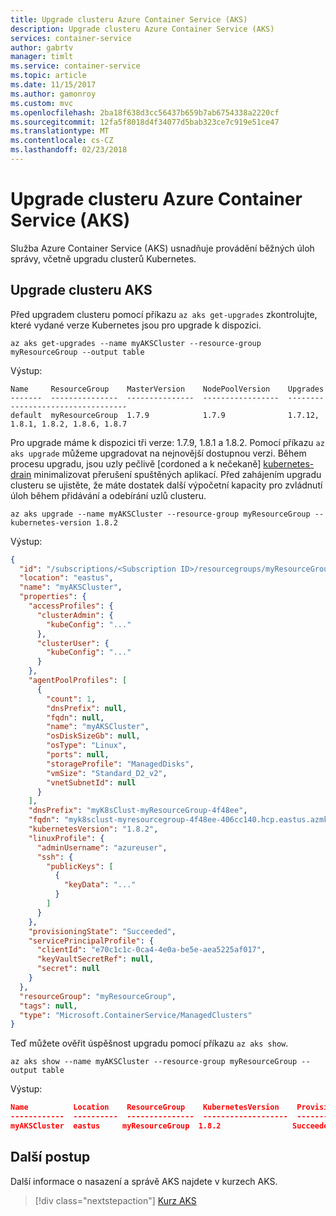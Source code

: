 ```yaml
---
title: Upgrade clusteru Azure Container Service (AKS)
description: Upgrade clusteru Azure Container Service (AKS)
services: container-service
author: gabrtv
manager: timlt
ms.service: container-service
ms.topic: article
ms.date: 11/15/2017
ms.author: gamonroy
ms.custom: mvc
ms.openlocfilehash: 2ba18f638d3cc56437b659b7ab6754338a2220cf
ms.sourcegitcommit: 12fa5f8018d4f34077d5bab323ce7c919e51ce47
ms.translationtype: MT
ms.contentlocale: cs-CZ
ms.lasthandoff: 02/23/2018
---
```

# <a name="upgrade-an-azure-container-service-aks-cluster"></a>Upgrade clusteru Azure Container Service (AKS)

Služba Azure Container Service (AKS) usnadňuje provádění běžných úloh správy, včetně upgradu clusterů Kubernetes.

## <a name="upgrade-an-aks-cluster"></a>Upgrade clusteru AKS

Před upgradem clusteru pomocí příkazu `az aks get-upgrades` zkontrolujte, které vydané verze Kubernetes jsou pro upgrade k dispozici.

```azurecli-interactive
az aks get-upgrades --name myAKSCluster --resource-group myResourceGroup --output table
```

Výstup:

```console
Name     ResourceGroup    MasterVersion    NodePoolVersion    Upgrades
-------  ---------------  ---------------  -----------------  ----------------------------------
default  myResourceGroup  1.7.9            1.7.9              1.7.12, 1.8.1, 1.8.2, 1.8.6, 1.8.7
```

Pro upgrade máme k dispozici tři verze: 1.7.9, 1.8.1 a 1.8.2. Pomocí příkazu `az aks upgrade` můžeme upgradovat na nejnovější dostupnou verzi.  Během procesu upgradu, jsou uzly pečlivě [cordoned a k nečekaně] [ kubernetes-drain] minimalizovat přerušení spuštěných aplikací.  Před zahájením upgradu clusteru se ujistěte, že máte dostatek další výpočetní kapacity pro zvládnutí úloh během přidávání a odebírání uzlů clusteru.

```azurecli-interactive
az aks upgrade --name myAKSCluster --resource-group myResourceGroup --kubernetes-version 1.8.2
```

Výstup:

```json
{
  "id": "/subscriptions/<Subscription ID>/resourcegroups/myResourceGroup/providers/Microsoft.ContainerService/managedClusters/myAKSCluster",
  "location": "eastus",
  "name": "myAKSCluster",
  "properties": {
    "accessProfiles": {
      "clusterAdmin": {
        "kubeConfig": "..."
      },
      "clusterUser": {
        "kubeConfig": "..."
      }
    },
    "agentPoolProfiles": [
      {
        "count": 1,
        "dnsPrefix": null,
        "fqdn": null,
        "name": "myAKSCluster",
        "osDiskSizeGb": null,
        "osType": "Linux",
        "ports": null,
        "storageProfile": "ManagedDisks",
        "vmSize": "Standard_D2_v2",
        "vnetSubnetId": null
      }
    ],
    "dnsPrefix": "myK8sClust-myResourceGroup-4f48ee",
    "fqdn": "myk8sclust-myresourcegroup-4f48ee-406cc140.hcp.eastus.azmk8s.io",
    "kubernetesVersion": "1.8.2",
    "linuxProfile": {
      "adminUsername": "azureuser",
      "ssh": {
        "publicKeys": [
          {
            "keyData": "..."
          }
        ]
      }
    },
    "provisioningState": "Succeeded",
    "servicePrincipalProfile": {
      "clientId": "e70c1c1c-0ca4-4e0a-be5e-aea5225af017",
      "keyVaultSecretRef": null,
      "secret": null
    }
  },
  "resourceGroup": "myResourceGroup",
  "tags": null,
  "type": "Microsoft.ContainerService/ManagedClusters"
}
```

Teď můžete ověřit úspěšnost upgradu pomocí příkazu `az aks show`.

```azurecli-interactive
az aks show --name myAKSCluster --resource-group myResourceGroup --output table
```

Výstup:

```json
Name          Location    ResourceGroup    KubernetesVersion    ProvisioningState    Fqdn
------------  ----------  ---------------  -------------------  -------------------  ----------------------------------------------------------------
myAKSCluster  eastus     myResourceGroup  1.8.2                Succeeded            myk8sclust-myresourcegroup-3762d8-2f6ca801.hcp.eastus.azmk8s.io
```

## <a name="next-steps"></a>Další postup

Další informace o nasazení a správě AKS najdete v kurzech AKS.

> [!div class="nextstepaction"]
> [Kurz AKS][aks-tutorial-prepare-app]

<!-- LINKS - external -->
[kubernetes-drain]: https://kubernetes.io/docs/tasks/administer-cluster/safely-drain-node/

<!-- LINKS - internal -->
[aks-tutorial-prepare-app]: ./tutorial-kubernetes-prepare-app.md